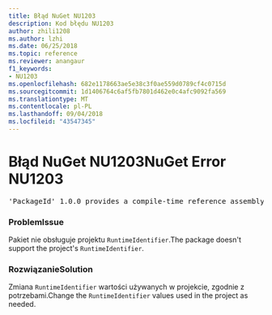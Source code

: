```yaml
---
title: Błąd NuGet NU1203
description: Kod błędu NU1203
author: zhili1208
ms.author: lzhi
ms.date: 06/25/2018
ms.topic: reference
ms.reviewer: anangaur
f1_keywords:
- NU1203
ms.openlocfilehash: 682e1178663ae5e38c3f0ae559d0789cf4c0715d
ms.sourcegitcommit: 1d1406764c6af5fb7801d462e0c4afc9092fa569
ms.translationtype: MT
ms.contentlocale: pl-PL
ms.lasthandoff: 09/04/2018
ms.locfileid: "43547345"
---
```

# <a name="nuget-error-nu1203"></a><span data-ttu-id="e088c-103">Błąd NuGet NU1203</span><span class="sxs-lookup"><span data-stu-id="e088c-103">NuGet Error NU1203</span></span>

<pre>'PackageId' 1.0.0 provides a compile-time reference assembly for 'Foo.dll' on 'TargetFramework', but there is no compatible run-time assembly.</pre>

### <a name="issue"></a><span data-ttu-id="e088c-104">Problem</span><span class="sxs-lookup"><span data-stu-id="e088c-104">Issue</span></span>
<span data-ttu-id="e088c-105">Pakiet nie obsługuje projektu `RuntimeIdentifier`.</span><span class="sxs-lookup"><span data-stu-id="e088c-105">The package doesn't support the project's `RuntimeIdentifier`.</span></span> 

### <a name="solution"></a><span data-ttu-id="e088c-106">Rozwiązanie</span><span class="sxs-lookup"><span data-stu-id="e088c-106">Solution</span></span>
<span data-ttu-id="e088c-107">Zmiana `RuntimeIdentifier` wartości używanych w projekcie, zgodnie z potrzebami.</span><span class="sxs-lookup"><span data-stu-id="e088c-107">Change the `RuntimeIdentifier` values used in the project as needed.</span></span>